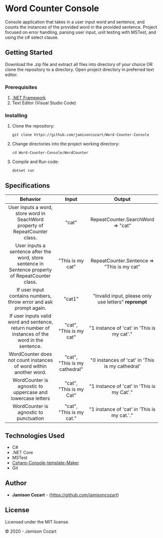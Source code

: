 # Word Counter Console

Console application that takes in a user input word and sentence, and counts the instances of the provided word in the provided sentence. Project focused on error handling, parsing user input, unit testing with MSTest, and using the c# select clause.

## Getting Started

Download the .zip file and extract all files into directory of your choice OR clone the repository to a directory. Open project directory in preferred text editor.

### Prerequisites

1. [.NET Framework](https://dotnet.microsoft.com/download/thank-you/dotnet-sdk-2.2.106-macos-x64-installer) 
2. Text Editor (Visual Studio Code)

### Installing

1. Clone the repository:
    ```
    git clone https://github.com/jamisoncozart/Word-Counter-Console
    ```
2. Change directories into the project working directory:
    ```
    cd Word-Counter-Console/WordCounter
    ```
2. Compile and Run code:
    ```
    dotnet run
    ```

## Specifications

|Behavior|Input|Output|
|:-:|:-:|:-:|
|User inputs a word, store word in SeachWord property of RepeatCounter class.|"cat"|RepeatCounter.SearchWord => "cat"|
|User inputs a sentence after the word, store sentence in Sentence property of RepeatCounter class.|"This is my cat"|RepeatCounter.Sentence => "This is my cat"|
|If user input contains numbers, throw error and ask prompt again.|"cat1"|"Invalid input, please only use letters" **reprompt**|
|If user inputs valid word and sentence, return number of instances of the word in the sentence.|"cat", "This is my cat"|"1 instance of 'cat' in 'This is my cat'."|
|WordCounter does not count instances of word within another word.|"cat", "This is my cathedral"|"0 instances of 'cat' in 'This is my cathedral'|
|WordCounter is agnostic to uppercase and lowercase letters|"cat", "This is my Cat"|"1 instance of 'cat' in 'This is my Cat'."|
|WordCounter is agnostic to punctuation|"cat", "This is my cat."|"1 instance of 'cat' in 'This is my cat.'."|

## Technologies Used

* C#
* .NET Core
* MSTest
* [Csharp-Console-template-Maker](https://github.com/PRKille/CsharpFileTemplate)
* Git

## Author

* **Jamison Cozart** - (https://github.com/jamisoncozart)

## License

Licensed under the MIT license.

&copy; 2020 - Jamison Cozart